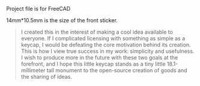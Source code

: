 
Project file is for FreeCAD

14mm\*10.5mm is the size of the front sticker.

> I created this in the interest of making a cool idea available to everyone. If I complicated licensing with something as simple as a keycap, I would be defeating the core motivation behind its creation. This is how I view true success in my work: simplicity and usefulness. I wish to produce more in the future with these two goals at the forefront, and I hope this little keycap stands as a tiny little 18.1-millimeter tall monument to the open-source creation of goods and the sharing of ideas.
